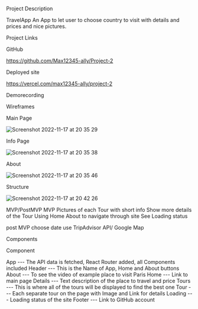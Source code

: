 Project Description

 TravelApp
 An App to let user to choose country to visit with details and prices and nice pictures. 
 

Project Links

GitHub

https://github.com/Max12345-ally/Project-2

Deployed site

https://vercel.com/max12345-ally/project-2

Demorecording


Wireframes

Main Page

![Screenshot 2022-11-17 at 20 35 29](https://user-images.githubusercontent.com/82536307/202517984-949e26fa-ec7c-420d-abc8-f25ee46d7adc.png)

Info Page

![Screenshot 2022-11-17 at 20 35 38](https://user-images.githubusercontent.com/82536307/202518134-537d7be1-5429-42d6-8ef1-3fd64fc4123b.png)

About

![Screenshot 2022-11-17 at 20 35 46](https://user-images.githubusercontent.com/82536307/202518197-207cebad-42f6-4546-940d-79c2a05c0c4a.png)



Structure

![Screenshot 2022-11-17 at 20 42 26](https://user-images.githubusercontent.com/82536307/202519054-a0be6e7d-d8cd-4490-8bc4-764277e937a7.png)


MVP/PostMVP
MVP
Pictures of each Tour with short info
Show more details of the Tour
Using Home About to navigate through site
See Loading status

post MVP
choose date
use TripAdvisor API/ Google Map

Components

Component

App --- The API data is fetched, React Router added, all Components included
Header --- This is the Name of App, Home and About buttons
About --- To see the video of example place to visit Paris
Home --- Link to main page
Details --- Text description of the place to travel and price
Tours --- This is where all of the tours will be displayed to find the best one
Tour --- Each separate tour on the page with Image and Link for details
Loading --- Loading status of the site 
Footer --- Link to GitHub account





